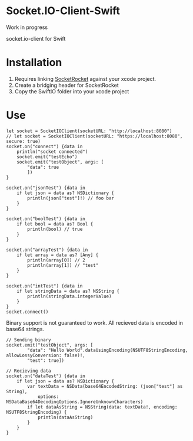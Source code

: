 Socket.IO-Client-Swift
======================

Work in progress

socket.io-client for Swift

Installation
============
1. Requires linking [SocketRocket](https://github.com/square/SocketRocket) against your xcode project.
2. Create a bridging header for SocketRocket
3. Copy the SwiftIO folder into your xcode project

Use
===

```
let socket = SocketIOClient(socketURL: "http://localhost:8080")
// let socket = SocketIOClient(socketURL: "https://localhost:8080", secure: true)
socket.on("connect") {data in
    println("socket connected")
    socket.emit("testEcho")
    socket.emit("testObject", args: [
        "data": true
        ])
}

socket.on("jsonTest") {data in
    if let json = data as? NSDictionary {
        println(json["test"]!) // foo bar
    }
}

socket.on("boolTest") {data in
    if let bool = data as? Bool {
        println(bool) // true
    }
}

socket.on("arrayTest") {data in
    if let array = data as? [Any] {
        println(array[0]) // 2
        println(array[1]) // "test"
    }
}

socket.on("intTest") {data in
    if let stringData = data as? NSString {
        println(stringData.integerValue)
    }
}
socket.connect()
```

Binary support is not guaranteed to work. All recieved data is encoded in base64 strings.
```
// Sending binary
socket.emit("testObject", args: [
        "data": "Hello World".dataUsingEncoding(NSUTF8StringEncoding, allowLossyConversion: false)!,
        "test": true])
        
// Recieving data
socket.on("dataTest") {data in
    if let json = data as? NSDictionary {
        var textData = NSData(base64EncodedString: (json["test"] as String),
            options: NSDataBase64DecodingOptions.IgnoreUnknownCharacters)
        if let dataAsString = NSString(data: textData!, encoding: NSUTF8StringEncoding) {
            println(dataAsString)
        }
    }
}
```
